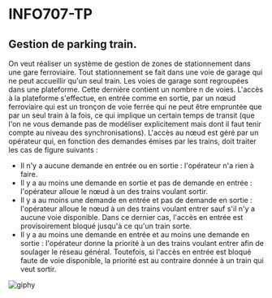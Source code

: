 # INFO707-TP
## Gestion de parking train.
On veut réaliser un système de gestion de zones de stationnement dans une gare ferroviaire. Tout
stationnement se fait dans une voie de garage qui ne peut accueillir qu'un seul train. Les voies de
garage sont regroupées dans une plateforme. Cette dernière contient un nombre n de voies. L'accès
à la plateforme s'effectue, en entrée comme en sortie, par un nœud ferroviaire qui est un tronçon
de voie ferrée qui ne peut être empruntée que par un seul train à la fois, ce qui implique un certain
temps de transit (que l'on ne vous demande pas de modéliser explicitement mais dont il faut tenir
compte au niveau des synchronisations). L'accès au nœud est géré par un opérateur qui, en fonction
des demandes émises par les trains, doit traiter les cas de figure suivants :
- Il n'y a aucune demande en entrée ou en sortie : l'opérateur n'a rien à faire.
- Il y a au moins une demande en sortie et pas de demande en entrée : l'opérateur alloue le
nœud à un des trains voulant sortir.
- Il y a au moins une demande en entrée et pas de demande en sortie : l'opérateur alloue le
nœud à un des trains voulant entrer sauf s'il n'y a aucune voie disponible. Dans ce dernier
cas, l'accès en entrée est provisoirement bloqué jusqu'à ce qu'un train sorte.
- Il y a au moins une demande en entrée et au moins une demande en sortie : l'opérateur
donne la priorité à un des trains voulant entrer afin de soulager le réseau général. Toutefois,
si l'accès en entrée est bloqué faute de voie disponible, la priorité est au contraire donnée à
un train qui veut sortir.


![giphy](https://user-images.githubusercontent.com/62743238/142431976-d903749c-82dc-4a32-aaf4-2c1c5b8fa997.gif)
